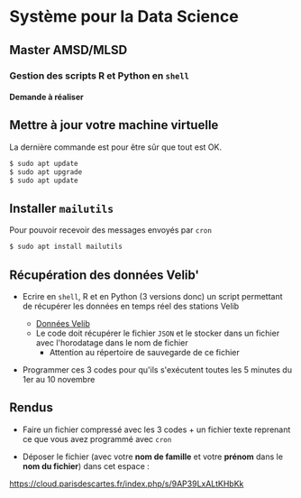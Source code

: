# Système pour la Data Science

## Master AMSD/MLSD

### Gestion des scripts R et Python en `shell`

#### Demande à réaliser

## Mettre à jour votre machine virtuelle

La dernière commande est pour être sûr que tout est OK.

```bash
$ sudo apt update
$ sudo apt upgrade
$ sudo apt update
```

## Installer `mailutils`

Pour pouvoir recevoir des messages envoyés par `cron`

```bash
$ sudo apt install mailutils
```

## Récupération des données Velib'

- Ecrire en `shell`, R et en Python (3 versions donc) un script permettant de récupérer les données en temps réel des stations Velib
    - [Données Velib](https://opendata.paris.fr/explore/dataset/velib-disponibilite-en-temps-reel/information/?disjunctive.name&disjunctive.is_installed&disjunctive.is_renting&disjunctive.is_returning&disjunctive.nom_arrondissement_communes)
    - Le code doit récupérer le fichier `JSON` et le stocker dans un fichier avec l'horodatage dans le nom de fichier
        - Attention au répertoire de sauvegarde de ce fichier
    
- Programmer ces 3 codes pour qu'ils s'exécutent toutes les 5 minutes du 1er au 10 novembre

## Rendus

- Faire un fichier compressé avec les 3 codes + un fichier texte reprenant ce que vous avez programmé avec `cron`

- Déposer le fichier (avec votre **nom de famille** et votre **prénom** dans le **nom du fichier**) dans cet espace :

<https://cloud.parisdescartes.fr/index.php/s/9AP39LxALtKHbKk>



